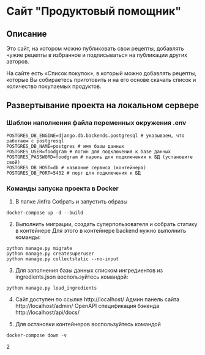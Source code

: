 # Сайт "Продуктовый помощник"

## Описание

Это сайт, на котором можно публиковать свои рецепты, добавлять чужие рецепты в избранное и подписываться на публикации других авторов. 

На сайте есть «Список покупок», в который можно добавлять рецепты, которые Вы собираетесь приготовить и на его основе скачать список и количество покупаемых продуктов.

## Развертывание проекта на локальном сервере

### Шаблон наполнения файла переменных окружения .env
```
POSTGRES_DB_ENGINE=django.db.backends.postgresql # указываем, что работаем с postgresql
POSTGRES_DB_NAME=postgres # имя базы данных
POSTGRES_USER=foodgram # логин для подключения к базе данных
POSTGRES_PASSWORD=foodgram # пароль для подключения к БД (установите свой)
POSTGRES_DB_HOST=db # название сервиса (контейнера)
POSTGRES_DB_PORT=5432 # порт для подключения к БД 
```

### Команды запуска проекта в Docker

1. В папке /infra Собрать и запустить образы
```
docker-compose up -d --build
```
2. Выполнить миграции, создать суперпользователя и собрать статику в контейнере
Для этого в контейнере backend нужно выполнить команды:
```
python manage.py migrate
python manage.py createsuperuser
python manage.py collectstatic --no-input
```
3. Для заполнения базы данных списком ингредиентов из ingredients.json воспользуйтесь командой:
```
python manage.py load_ingredients
```
4. Сайт доступен по ссылке http://localhost/
Админ панель сайта http://localhost/admin/
OpenAPI спецификация бэкенда http://localhost/api/docs/

5. Для остановки контейнеров воспользуйтесь командой
```
docker-compose down -v
```
2